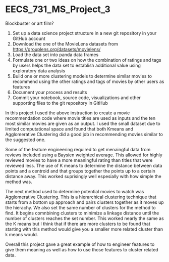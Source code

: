 # EECS_731_MS_Project_3
  Blockbuster or art film?
1. Set up a data science project structure in a new git repository in your GitHub account
2. Download the one of the MovieLens datasets from https://grouplens.org/datasets/movielens/
3. Load the data set into panda data frames
4. Formulate one or two ideas on how the combination of ratings and tags by users helps the data set to establish additional value using exploratory data analysis
5. Build one or more clustering models to determine similar movies to recommend using the other ratings and tags of movies by other users as features
6. Document your process and results
7. Commit your notebook, source code, visualizations and other supporting files to the git repository in GitHub

In this project I used the above instruction to create a movie recommendation code where movie titles are used as inputs and the ten most similar movies are given as an output. I used the small dataset due to limited computational space and found that both Kmeans and Agglomerative Clustering did a good job in recommending movies similar to the suggested one. 

Some of the feature engineering required to get menaingful data from reviews included using a Baysien weighted average. This allowed for highly reviewed movies to have a more meaningful rating than titles that were reviewed less. 
The use of K means to determine the distance between data points and a centroid and that groups together the points up to a certain distance away. This worked suprisingly well espesially with how simple the method was.

The next method used to determine potential movies to watch was Agglomerative Clustering. This is a hierarchical clustering technique that starts from a bottom up approach and pairs clusters together as it moves up the hierachy. We also set the same number of clusters for the method to find. It begins comnbining clusters to minimize a linkage distance until the number of clusters reaches the set number. This worked nearly the same as the K means but I think that if there are more clusters to be found that starting with this method would give you a smaller more related cluster than k means would. 

Overall this project gave a great example of how to engineer features to give them meaning as well as how to use those features to cluster related data. 
